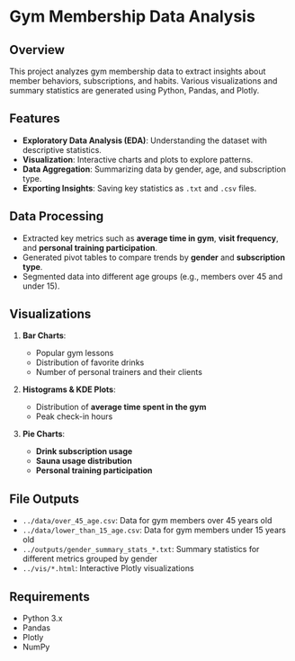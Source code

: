 # Gym Membership Data Analysis  

## Overview  
This project analyzes gym membership data to extract insights about member behaviors, subscriptions, and habits. Various visualizations and summary statistics are generated using Python, Pandas, and Plotly.  

## Features  
- **Exploratory Data Analysis (EDA)**: Understanding the dataset with descriptive statistics.  
- **Visualization**: Interactive charts and plots to explore patterns.  
- **Data Aggregation**: Summarizing data by gender, age, and subscription type.  
- **Exporting Insights**: Saving key statistics as `.txt` and `.csv` files.  

## Data Processing  
- Extracted key metrics such as **average time in gym**, **visit frequency**, and **personal training participation**.  
- Generated pivot tables to compare trends by **gender** and **subscription type**.  
- Segmented data into different age groups (e.g., members over 45 and under 15).  

## Visualizations  
1. **Bar Charts**:  
   - Popular gym lessons  
   - Distribution of favorite drinks  
   - Number of personal trainers and their clients  

2. **Histograms & KDE Plots**:  
   - Distribution of **average time spent in the gym**  
   - Peak check-in hours  

3. **Pie Charts**:  
   - **Drink subscription usage**  
   - **Sauna usage distribution**  
   - **Personal training participation**  

## File Outputs  
- `../data/over_45_age.csv`: Data for gym members over 45 years old  
- `../data/lower_than_15_age.csv`: Data for gym members under 15 years old  
- `../outputs/gender_summary_stats_*.txt`: Summary statistics for different metrics grouped by gender  
- `../vis/*.html`: Interactive Plotly visualizations  

## Requirements  
- Python 3.x  
- Pandas  
- Plotly  
- NumPy  

